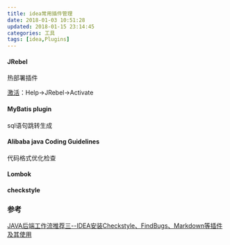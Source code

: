 ```yaml
---
title: idea常用插件管理
date: 2018-01-03 10:51:28
updated: 2018-01-15 23:14:45categories: 工具
tags: [idea,Plugins]
---
```


#### JRebel

热部署插件

[激活](https://my.jrebel.com/account/how-to-activate)：Help->JRebel->Activate

#### MyBatis plugin

sql语句跳转生成

#### Alibaba java Coding Guidelines

代码格式优化检查

#### Lombok



#### checkstyle





### 参考

[JAVA后端工作流推荐三--IDEA安装Checkstyle、FindBugs、Markdown等插件及其使用](http://blog.dxscx.com/2017/01/05/idea-plugins/)